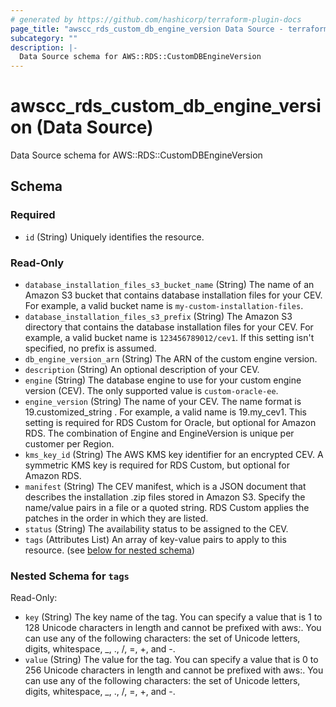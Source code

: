```yaml
---
# generated by https://github.com/hashicorp/terraform-plugin-docs
page_title: "awscc_rds_custom_db_engine_version Data Source - terraform-provider-awscc"
subcategory: ""
description: |-
  Data Source schema for AWS::RDS::CustomDBEngineVersion
---
```


# awscc_rds_custom_db_engine_version (Data Source)

Data Source schema for AWS::RDS::CustomDBEngineVersion



<!-- schema generated by tfplugindocs -->
## Schema

### Required

- `id` (String) Uniquely identifies the resource.

### Read-Only

- `database_installation_files_s3_bucket_name` (String) The name of an Amazon S3 bucket that contains database installation files for your CEV. For example, a valid bucket name is `my-custom-installation-files`.
- `database_installation_files_s3_prefix` (String) The Amazon S3 directory that contains the database installation files for your CEV. For example, a valid bucket name is `123456789012/cev1`. If this setting isn't specified, no prefix is assumed.
- `db_engine_version_arn` (String) The ARN of the custom engine version.
- `description` (String) An optional description of your CEV.
- `engine` (String) The database engine to use for your custom engine version (CEV). The only supported value is `custom-oracle-ee`.
- `engine_version` (String) The name of your CEV. The name format is 19.customized_string . For example, a valid name is 19.my_cev1. This setting is required for RDS Custom for Oracle, but optional for Amazon RDS. The combination of Engine and EngineVersion is unique per customer per Region.
- `kms_key_id` (String) The AWS KMS key identifier for an encrypted CEV. A symmetric KMS key is required for RDS Custom, but optional for Amazon RDS.
- `manifest` (String) The CEV manifest, which is a JSON document that describes the installation .zip files stored in Amazon S3. Specify the name/value pairs in a file or a quoted string. RDS Custom applies the patches in the order in which they are listed.
- `status` (String) The availability status to be assigned to the CEV.
- `tags` (Attributes List) An array of key-value pairs to apply to this resource. (see [below for nested schema](#nestedatt--tags))

<a id="nestedatt--tags"></a>
### Nested Schema for `tags`

Read-Only:

- `key` (String) The key name of the tag. You can specify a value that is 1 to 128 Unicode characters in length and cannot be prefixed with aws:. You can use any of the following characters: the set of Unicode letters, digits, whitespace, _, ., /, =, +, and -.
- `value` (String) The value for the tag. You can specify a value that is 0 to 256 Unicode characters in length and cannot be prefixed with aws:. You can use any of the following characters: the set of Unicode letters, digits, whitespace, _, ., /, =, +, and -.
